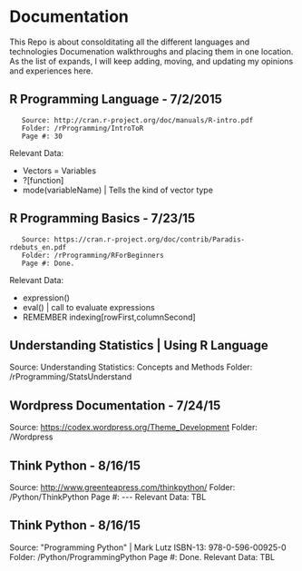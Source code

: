 # Documentation
This Repo is about consolditating all the different languages and technologies Documenation walkthroughs and placing them in one location.
As the list of expands, I will keep adding, moving, and updating my opinions and experiences here.

## R Programming Language - 7/2/2015
       Source: http://cran.r-project.org/doc/manuals/R-intro.pdf
       Folder: /rProgramming/IntroToR
       Page #: 30
Relevant Data: 
* Vectors = Variables
* ?[function]
* mode(variableName)  | Tells the kind of vector type

## R Programming Basics - 7/23/15
       Source: https://cran.r-project.org/doc/contrib/Paradis-rdebuts_en.pdf
       Folder: /rProgramming/RForBeginners
       Page #: Done.
Relevant Data: 
* expression()
* eval()        | call to evaluate expressions
* REMEMBER indexing[rowFirst,columnSecond]

## Understanding Statistics | Using R Language
Source: Understanding Statistics: Concepts and Methods
Folder: /rProgramming/StatsUnderstand


## Wordpress Documentation - 7/24/15
Source: https://codex.wordpress.org/Theme_Development
Folder: /Wordpress

## Think Python - 8/16/15
Source: http://www.greenteapress.com/thinkpython/
Folder: /Python/ThinkPython
       Page #: ---
Relevant Data: TBL

## Think Python - 8/16/15
Source: "Programming Python" | Mark Lutz ISBN-13: 978-0-596-00925-0
Folder: /Python/ProgrammingPython
       Page #: Done.
Relevant Data: TBL
